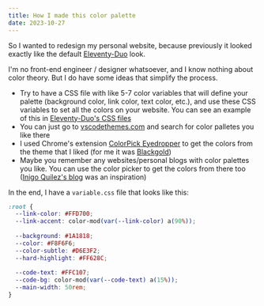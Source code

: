 ```yaml
---
title: How I made this color palette
date: 2023-10-27
---
```


So I wanted to redesign my personal website, because previously it looked exactly like the default [Eleventy-Duo](https://github.com/yinkakun/eleventy-duo) look.

I'm no front-end engineer / designer whatsoever, and I know nothing about color theory. But I do have some ideas that simplify the process.

- Try to have a CSS file with like 5-7 color variables that will define your palette (background color, link color, text color, etc.), and use these CSS variables to set all the colors on your website. You can see an example of this in [Eleventy-Duo's CSS files](https://github.com/yinkakun/eleventy-duo/blob/master/src/css/variable.css)
- You can just go to [vscodethemes.com](https://vscodethemes.com/) and search for color palletes you like there
- I used Chrome's extension [ColorPick Eyedropper](https://chrome.google.com/webstore/detail/colorpick-eyedropper/ohcpnigalekghcmgcdcenkpelffpdolg/related) to get the colors from the theme that I liked (for me it was [Blackgold](https://vscodethemes.com/e/saigowthamr.black-gold/blackgold))
- Maybe you remember any websites/personal blogs with color palettes you like. You can use the color picker to get the colors from there too ([Inigo Quilez's blog](https://iquilezles.org/) was an inspiration)

In the end, I have a `variable.css` file that looks like this:

```css
:root {
  --link-color: #FFD700;
  --link-accent: color-mod(var(--link-color) a(90%));
  
  --background: #1A1818; 
  --color: #F8F6F6;       
  --color-subtle: #D6E3F2;
  --hard-highlight: #FF628C;
  
  --code-text: #FFC107;
  --code-bg: color-mod(var(--code-text) a(15%));
  --main-width: 50rem;
}

```